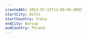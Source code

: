 ```yaml
---
createdAt: 2024-07-15T13:00:00.000Z
startCity: Delhi
startCountry: India
endCity: Warsaw
endCountry: Poland
---
```


